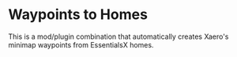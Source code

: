 # Waypoints to Homes

This is a mod/plugin combination that automatically creates Xaero's minimap waypoints from EssentialsX homes.